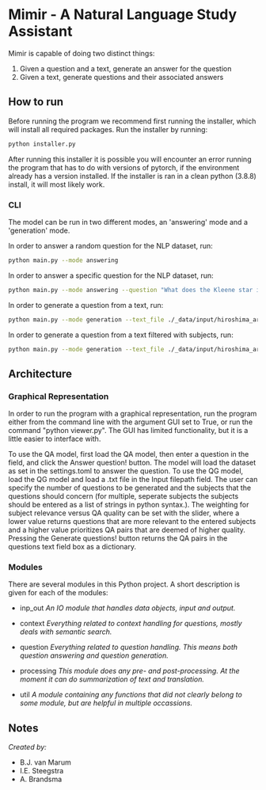 # Mimir - A Natural Language Study Assistant

Mimir is capable of doing two distinct things:

1. Given a question and a text, generate an answer for the question
2. Given a text, generate questions and their associated answers

## How to run

Before running the program we recommend first running the installer, which will install all required packages. Run the installer by running:

```bash
python installer.py
```
After running this installer it is possible you will encounter an error running the program that has to do with versions of pytorch, if the environment already has a version installed. If the installer is ran in a clean python (3.8.8) install, it will most likely work. 

### CLI
The model can be run in two different modes, an 'answering' mode and a 'generation' mode.

In order to answer a random question for the NLP dataset, run:
```bash
python main.py --mode answering
```

In order to answer a specific question for the NLP dataset, run:
```bash
python main.py --mode answering --question "What does the Kleene star in Regex mean?" 
```

In order to generate a question from a text, run:
```bash
python main.py --mode generation --text_file ./_data/input/hiroshima_article.txt
```

In order to generate a question from a text filtered with subjects, run:
```bash
python main.py --mode generation --text_file ./_data/input/hiroshima_article.txt --subjects fire bomb hospital
```

## Architecture

### Graphical Representation

In order to run the program with a graphical representation, run the program either from the command line with the argument GUI set to True, or run the command "python viewer.py".
The GUI has limited functionality, but it is a little easier to interface with.

To use the QA model, first load the QA model, then enter a question in the field, and click the Answer question! button. The model will load the dataset as set in the settings.toml to answer the question.
To use the QG model, load the QG model and load a .txt file in the Input filepath field. The user can specify the number of questions to be generated and the subjects that the questions should concern (for multiple, seperate subjects the subjects should be entered as a list of strings in python syntax.). The weighting for subject relevance versus QA quality can be set with the slider, where a lower value returns questions that are more relevant to the entered subjects and a higher value prioritizes QA pairs that are deemed of higher quality.
Pressing the Generate questions! button returns the QA pairs in the questions text field box as a dictionary.
### Modules

There are several modules in this Python project. A short description is given for each of the modules:

- inp_out
*An IO module that handles data objects, input and output.*

- context
*Everything related to context handling for questions, mostly deals with semantic search.*

- question
*Everything related to question handling. This means both question answering and question generation.*

- processing
*This module does any pre- and post-processing. At the moment it can do summarization of text and translation.*

- util
*A module containing any functions that did not clearly belong to some module, but are helpful in multiple occassions.*


## Notes

*Created by:*
- B.J. van Marum
- I.E. Steegstra
- A. Brandsma

